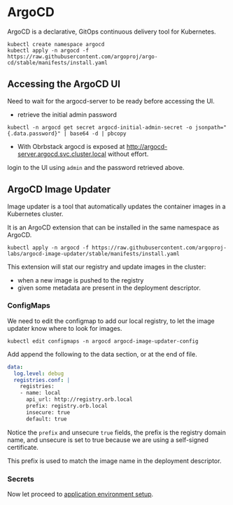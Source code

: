 # ArgoCD 

ArgoCD is a declarative, GitOps continuous delivery tool for Kubernetes.

```shell
kubectl create namespace argocd
kubectl apply -n argocd -f https://raw.githubusercontent.com/argoproj/argo-cd/stable/manifests/install.yaml
```

## Accessing the ArgoCD UI

Need to wait for the argocd-server to be ready before accessing the UI.

* retrieve the initial admin password

```shell
kubectl -n argocd get secret argocd-initial-admin-secret -o jsonpath="{.data.password}" | base64 -d | pbcopy
```

* With Obrbstack argocd is exposed at http://argocd-server.argocd.svc.cluster.local without effort.

<!-- 
* Or port-forward the argocd-server service to your local machine http://localhost:8080
```shell
kubectl port-forward -n argocd services/argocd-server 8080:80
```
-->
 login to the UI using `admin` and the password retrieved above.


## ArgoCD Image Updater

Image updater is a tool that automatically updates the container images in a Kubernetes cluster.

It is an ArgoCD extension that can be installed in the same namespace as ArgoCD.


```shell
kubectl apply -n argocd -f https://raw.githubusercontent.com/argoproj-labs/argocd-image-updater/stable/manifests/install.yaml
```

This extension will stat our registry and update images in the cluster:
* when a new image is pushed to the registry
* given some metadata are present in the deployment descriptor.

### ConfigMaps

We need to edit the configmap to add our local registry, to let the image updater know where to look for images.

```shell
kubectl edit configmaps -n argocd argocd-image-updater-config
```

Add append the following to the data section, or at the end of file.

```yaml
data:
  log.level: debug
  registries.conf: |
    registries:
    - name: local
      api_url: http://registry.orb.local
      prefix: registry.orb.local
      insecure: true
      default: true
```

Notice the `prefix` and unsecure `true` fields, the prefix is the registry domain name, and unsecure is set to true because we are using a self-signed certificate.

This prefix is used to match the image name in the deployment descriptor.

### Secrets



Now let proceed to [application environment setup](app-setup.md).
